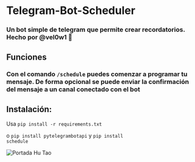 # Telegram-Bot-Scheduler

### Un bot simple de telegram que permite crear recordatorios. Hecho por @vel0w1 💮

## <b>Funciones</b>

### Con el comando <code>/schedule</code> puedes comenzar a programar tu mensaje. De forma opcional se puede enviar la confirmación del mensaje a un canal conectado con el bot

## <b>Instalación:</b>

Usa <code>pip install -r requirements.txt</code>


o <code>pip install pytelegrambotapi</code> y <code>pip install schedule</code>

<image src="https://github.com/vel0w1/Telegram-Bot-Scheduler/blob/main/huhutao.jpeg" alt="Portada Hu Tao">
